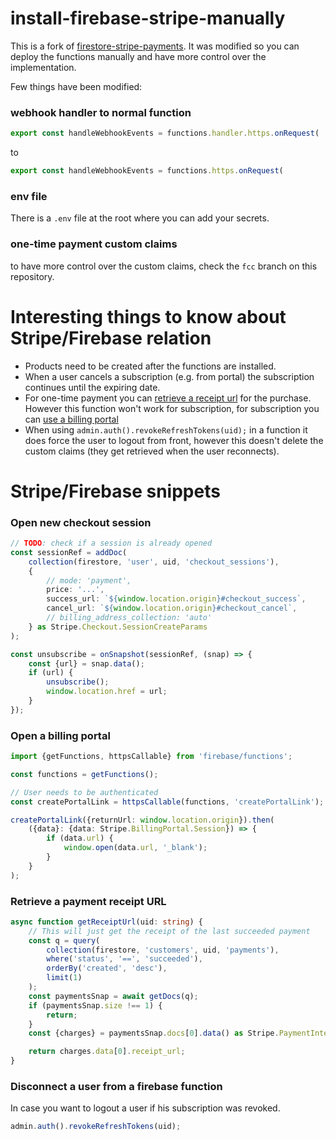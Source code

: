# install-firebase-stripe-manually

This is a fork of [firestore-stripe-payments](https://github.com/stripe/stripe-firebase-extensions/tree/master/firestore-stripe-payments).
It was modified so you can deploy the functions manually and have more control over the implementation.

Few things have been modified:

### webhook handler to normal function

```typescript
export const handleWebhookEvents = functions.handler.https.onRequest(
```

to

```typescript
export const handleWebhookEvents = functions.https.onRequest(
```

### env file

There is a `.env` file at the root where you can add your secrets.

### one-time payment custom claims

to have more control over the custom claims, check the `fcc` branch on this repository.

# Interesting things to know about Stripe/Firebase relation

- Products need to be created after the functions are installed.
- When a user cancels a subscription (e.g. from portal) the subscription continues until the expiring date.
- For one-time payment you can [retrieve a receipt url](#retrieve-a-payment-receipt-url) for the purchase. However this function won't work for subscription, for subscription you can [use a billing portal](#open-a-billing-portal)
- When using `admin.auth().revokeRefreshTokens(uid);` in a function it does force the user to logout from front, however this doesn't delete the custom claims (they get retrieved when the user reconnects).

# Stripe/Firebase snippets

### Open new checkout session

```typescript
// TODO: check if a session is already opened
const sessionRef = addDoc(
	collection(firestore, 'user', uid, 'checkout_sessions'),
	{
		// mode: 'payment',
		price: '...',
		success_url: `${window.location.origin}#checkout_success`,
		cancel_url: `${window.location.origin}#checkout_cancel`,
		// billing_address_collection: 'auto'
	} as Stripe.Checkout.SessionCreateParams
);

const unsubscribe = onSnapshot(sessionRef, (snap) => {
	const {url} = snap.data();
	if (url) {
		unsubscribe();
		window.location.href = url;
	}
});
```

### Open a billing portal

```typescript
import {getFunctions, httpsCallable} from 'firebase/functions';

const functions = getFunctions();

// User needs to be authenticated
const createPortalLink = httpsCallable(functions, 'createPortalLink');

createPortalLink({returnUrl: window.location.origin}).then(
	({data}: {data: Stripe.BillingPortal.Session}) => {
		if (data.url) {
			window.open(data.url, '_blank');
		}
	}
);
```

### Retrieve a payment receipt URL

```typescript
async function getReceiptUrl(uid: string) {
	// This will just get the receipt of the last succeeded payment
	const q = query(
		collection(firestore, 'customers', uid, 'payments'),
		where('status', '==', 'succeeded'),
		orderBy('created', 'desc'),
		limit(1)
	);
	const paymentsSnap = await getDocs(q);
	if (paymentsSnap.size !== 1) {
		return;
	}
	const {charges} = paymentsSnap.docs[0].data() as Stripe.PaymentIntent;

	return charges.data[0].receipt_url;
}
```

### Disconnect a user from a firebase function

In case you want to logout a user if his subscription was revoked.

```typescript
admin.auth().revokeRefreshTokens(uid);
```
